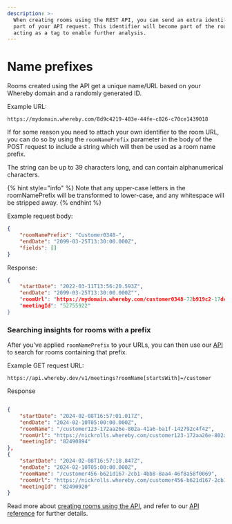 ```yaml
---
description: >-
  When creating rooms using the REST API, you can send an extra identifier as
  part of your API request. This identifier will become part of the room URL,
  acting as a tag to enable further analysis.
---
```


# Name prefixes

Rooms created using the API get a unique name/URL based on your Whereby domain and a randomly generated ID.&#x20;

Example URL:

`https://mydomain.whereby.com/8d9c4219-483e-44fe-c826-c70ce1439018`

If for some reason you need to attach your own identifier to the room URL, you can do so by using the `roomNamePrefix` parameter in the body of the POST request to include a string which will then be used as a room name prefix.

The string can be up to 39 characters long, and can contain alphanumerical characters.

{% hint style="info" %}
Note that any upper-case letters in the roomNamePrefix will be transformed to lower-case, and any whitespace will be stripped away.
{% endhint %}

Example request body:

```json
{
    "roomNamePrefix": "Customer0348-",
    "endDate": "2099-03-25T13:30:00.000Z",
    "fields": []
}
```

Response:

```json
{
    "startDate": "2022-03-11T13:56:20.593Z",
    "endDate": "2099-03-25T13:30:00.000Z"",
    "roomUrl": "https://mydomain.whereby.com/customer0348-72b919c2-17dc-4007-ac7b-56f38b8e29ba",
    "meetingId": "52755922"
}
```

### Searching insights for rooms with a prefix

After you've applied `roomNamePrefix` to your URLs, you can then use our [API](../../reference/whereby-rest-api-reference/#meetings-2) to search for rooms containing that prefix.

Example GET request URL:

```
https://api.whereby.dev/v1/meetings?roomName[startsWith]=/customer
```

Response

```json

{
    "startDate": "2024-02-08T16:57:01.017Z",
    "endDate": "2024-02-10T05:00:00.000Z",
    "roomName": "/customer123-172aa26e-802a-41a6-ba1f-142792c4f42",
    "roomUrl": "https://nickrolls.whereby.com/customer123-172aa26e-802a-41a6-ba1f-142792c4f42",
    "meetingId": "82490894"
},
{
    "startDate": "2024-02-08T16:57:18.847Z",
    "endDate": "2024-02-10T05:00:00.000Z",
    "roomName": "/customer456-b621d167-2cb1-4bb8-8aa4-46f8a58f0069",
    "roomUrl": "https://nickrolls.whereby.com/customer456-b621d167-2cb1-4bb8-8aa4-46f8a58f0069",
    "meetingId": "82490920"
}
```

Read more about [creating rooms using the API](./), and refer to our [API reference](../../reference/whereby-rest-api-reference/) for further details.
